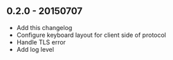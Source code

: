 ## 0.2.0 - 20150707
* Add this changelog
* Configure keyboard layout for client side of protocol
* Handle TLS error
* Add log level